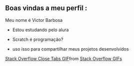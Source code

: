 ##   Boas vindas a meu perfil :

Meu nome é Victor Barbosa

- Estou estudando pelo alura

- Scratch é programação?

- uso isso para compartilhar meus projetos desenvolvidos
  
<div class="tenor-gif-embed" data-postid="17718518" data-share-method="host" data-aspect-ratio="0.871875" data-width="100%"><a href="https://tenor.com/view/stack-overflow-close-tabs-and-it-works-build-success-coding-gif-17718518">Stack Overflow Close Tabs GIF</a>from <a href="https://tenor.com/search/stack+overflow-gifs">Stack Overflow GIFs</a></div> <script type="text/javascript" async src="https://tenor.com/embed.js"></script>
